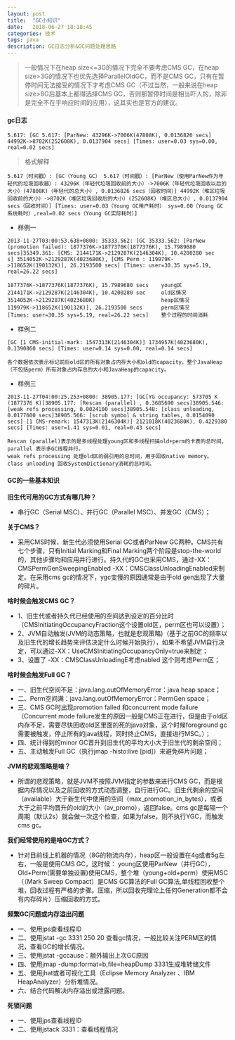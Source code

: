 ```yaml
---
layout: post
title:  "GC小知识"
date:   2018-06-27 18:18:45
categories: 技术
tags: java
description: GC日志分析&GC问题处理思路
---
```


> 一般情况下在heap size<=3G的情况下完全不要考虑CMS GC，在heap size>3G的情况下也优先选择ParallelOldGC，而不是CMS GC，只有在暂停时间无法接受的情况下才考虑CMS GC（不过当然，一般来说在heap size>8G后基本上都得选择CMS GC，否则那暂停时间是相当吓人的，除非是完全不在乎响应时间的应用），这其实也是官方的建议。

#### gc日志
```
5.617: [GC 5.617: [ParNew: 43296K->7006K(47808K), 0.0136826 secs] 44992K->8702K(252608K), 0.0137904 secs] [Times: user=0.03 sys=0.00, real=0.02 secs]
```
> 格式解释

```
5.617（时间戳）: [GC（Young GC） 5.617（时间戳）: [ParNew（使用ParNew作为年轻代的垃圾回收器）: 43296K（年轻代垃圾回收前的大小）->7006K（年轻代垃圾回收以后的大小）(47808K)（年轻代的总大小）, 0.0136826 secs（回收时间）] 44992K（堆区垃圾回收前的大小）->8702K（堆区垃圾回收后的大小）(252608K)（堆区总大小）, 0.0137904 secs（回收时间）] [Times: user=0.03（Young GC用户耗时） sys=0.00（Young GC系统耗时）,real=0.02 secs（Young GC实际耗时）]
```

* 样例一

```
2013-11-27T03:00:53.638+0800: 35333.562: [GC 35333.562: [ParNew (promotion failed): 1877376K->1877376K(1877376K), 15.7989680 secs]35349.361: [CMS: 2144171K->2129287K(2146304K), 10.4200280 sec
s] 3514052K->2129287K(4023680K), [CMS Perm : 119979K->118652K(190132K)], 26.2193500 secs] [Times: user=30.35 sys=5.19, real=26.22 secs]
```
```
1877376K->1877376K(1877376K), 15.7989680 secs    young区
2144171K->2129287K(2146304K), 10.4200280 sec     old区情况
3514052K->2129287K(4023680K)                     heap区情况
119979K->118652K(190132K)], 26.2193500 secs      perm区情况
[Times: user=30.35 sys=5.19, real=26.22 secs]    整个过程的时间消耗
```

* 样例二

```
[GC [1 CMS-initial-mark: 1547313K(2146304K)] 1734957K(4023680K), 0.1390860 secs] [Times: user=0.14 sys=0.00, real=0.14 secs]
```
```
各个数据依次表示标记前后old区的所有对象占内存大小和old的capacity，整个JavaHeap（不包括perm）所有对象占内存总的大小和JavaHeap的capacity。
```

* 样例三

```
2013-11-27T04:00:25.253+0800: 38905.177: [GC[YG occupancy: 573705 K (1877376 K)]38905.177: [Rescan (parallel) , 0.3685690 secs]38905.546: [weak refs processing, 0.0024100 secs]38905.548: [class unloading, 0.0177600 secs]38905.566: [scrub symbol & string tables, 0.0154090 secs] [1 CMS-remark: 1547313K(2146304K)] 2121018K(4023680K), 0.4229380 secs] [Times: user=1.41 sys=0.01, real=0.43 secs]
```

```
Rescan (parallel)表示的是多线程处理young区和多线程扫描old+perm的卡表的总时间， parallel 表示多GC线程并行。
weak refs processing 处理old区的弱引用的总时间，用于回收native memory。
class unloading 回收SystemDictionary消耗的总时间。
```

#### GC的一些基本知识
**旧生代可用的GC方式有哪几种？**

* 串行GC（Serial MSC）、并行GC（Parallel MSC）、并发GC（CMS）；

**关于CMS？**

* 采用CMS时候，新生代必须使用Serial GC或者ParNew GC两种。CMS共有七个步骤，只有Initial Marking和Final Marking两个阶段是stop-the-world的，其他步骤均和应用并行进行。持久代的GC也采用CMS，通过-XX：CMSPermGenSweepingEnabled -XX：CMSClassUnloadingEnabled来制定。在采用cms gc的情况下，ygc变慢的原因通常是由于old gen出现了大量的碎片。

**啥时候会触发CMS GC？**

* 1、旧生代或者持久代已经使用的空间达到设定的百分比时（CMSInitiatingOccupancyFraction这个设置old区，perm区也可以设置）；
* 2、JVM自动触发(JVM的动态策略，也就是悲观策略)（基于之前GC的频率以及旧生代的增长趋势来评估决定什么时候开始执行），如果不希望JVM自行决定，可以通过-XX：UseCMSInitiatingOccupancyOnly=true来制定；
* 3、设置了 -XX：CMSClassUnloadingE考虑nabled 这个则考虑Perm区；

**啥时候会触发Full GC？**

* 一、旧生代空间不足：java.lang.outOfMemoryError：java heap space；
* 二、Perm空间满：java.lang.outOfMemoryError：PermGen space；
* 三、CMS GC时出现promotion failed  和concurrent  mode failure（Concurrent mode failure发生的原因一般是CMS正在进行，但是由于old区内存不足，需要尽快回收old区里面的死的java对象，这个时候foreground gc需要被触发，停止所有的java线程，同时终止CMS，直接进行MSC。）；
* 四、统计得到的minor GC晋升到旧生代的平均大小大于旧生代的剩余空间；
* 五、主动触发Full GC（执行jmap -histo:live [pid]）来避免碎片问题；

**JVM的悲观策略是啥？**

* 所谓的悲观策略，就是JVM不按照JVM指定的参数来进行CMS GC，而是根据内存情况以及之前回收的方式动态调整，自行进行GC。旧生代剩余的空间（available）大于新生代中使用的空间（max_promotion_in_bytes），或者大于之前平均晋升的old的大小（av_promo），返回false。cms gc是每隔一个周期（默认2s）就会做一次这个检查，如果为false，则不执行YGC，而触发cms gc。

**我们经常使用的是啥GC方式？**

* 针对目前线上机器的情况（8G的物流内存），heap区一般设置在4g或者5g左右，一般是使用CMS GC，这时候：
young区使用ParNew（并行GC），Old+Perm(需要单独设置)使用CMS，整个堆（young+old+perm）使用MSC（（Mark Sweep Compact）是CMS GC算法的Full GC算法,单线程回收整个堆，回收过程有严格的步骤。压缩，所以回收完理论上任何Generation都不会有内存碎片）压缩回收的方式。


**频繁GC问题或内存溢出问题**

- 一、使用jps查看线程ID
- 二、使用jstat -gc 3331 250 20 查看gc情况，一般比较关注PERM区的情况，查看GC的增长情况。
- 三、使用jstat -gccause：额外输出上次GC原因
- 四、使用jmap -dump:format=b,file=heapDump 3331生成堆转储文件
- 五、使用jhat或者可视化工具（Eclipse Memory Analyzer 、IBM HeapAnalyzer）分析堆情况。
- 六、结合代码解决内存溢出或泄露问题。

**死锁问题**

- 一、使用jps查看线程ID
- 二、使用jstack 3331：查看线程情况


